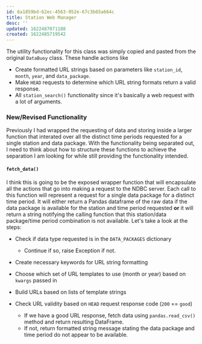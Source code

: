 ```yaml
---
id: 6a1859bd-62ec-4563-952e-67c3b65a664c
title: Station Web Manager
desc: ''
updated: 1622487071188
created: 1622485719542
---
```


The utility functionality for this class was simply copied and pasted from the original `DataBuoy` class.  These handle actions like
 - Create formatted URL strings based on parameters like `station_id`, `month`, `year`, and `data_package`.
 - Make `HEAD` requests to determine which URL string formats return a valid response.
 - All `station_search()` functionality since it's basically a web request with a lot of arguments.


### New/Revised Functionality
Previously I had wrapped the requesting of data and storing inside a larger function that interated over all the distinct time periods requested for a single station and data package.  With the functionality being separated out, I need to think about how to structure these functions to achieve the separation I am looking for while still providing the functionality intended.

#### `fetch_data()`
I think this is going to be the exposed wrapper function that will encapsulate all the actions that go into making a request to the NDBC server.  Each call to this function will represent a request for a single data package for a distinct time period.  It will either return a Pandas dataframe of the raw data if the data package is available for the station and time period requested **or** it will return a string notifying the calling function that this station/data package/time period combination is not available.  Let's take a look at the steps:

- Check if data type requested is in the `DATA_PACKAGES` dictionary
    - Continue if so, raise Exception if not.

- Create necessary keywords for URL string formatting
- Choose which set of URL templates to use (month or year) based on `kwargs` passed in
- Build URLs based on lists of template strings
- Check URL validity based on `HEAD` request response code (`200` == `good`)
    - If we have a good URL response, fetch data using `pandas.read_csv()` method and return resulting DataFrame.
    - If not, return formatted string message stating the data package and time period do not appear to be available. 
